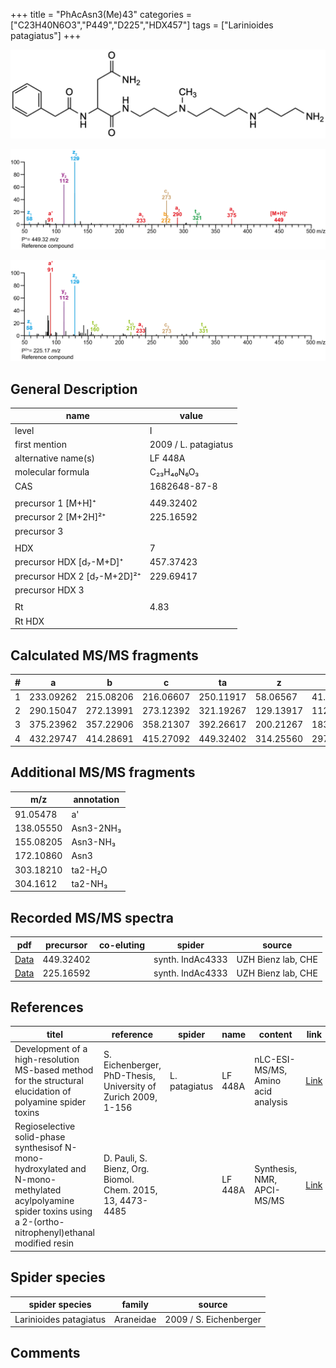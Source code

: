 +++
title = "PhAcAsn3(Me)43"
categories = ["C23H40N6O3","P449","D225","HDX457"]
tags = ["Larinioides patagiatus"]
+++

![](/img/PhAcAsn3(Me)43.png)

![](/img_MSMS/449_PhAcAsn3(Me)43.png?classes=border)

![](/img_MSMS/449_PhAcAsn3(Me)43_2.png?classes=border)

## General Description

| name                        | value                |
|-----------------------------|----------------------|
| level                       | I                    |
| first mention               | 2009 / L. patagiatus |
| alternative name(s)         | LF 448A              |
| molecular formula           | C₂₃H₄₀N₆O₃           |
| CAS                         | 1682648-87-8         |
|                             |                      |
| precursor 1 [M+H]⁺          | 449.32402            |
| precursor 2 [M+2H]²⁺        | 225.16592            |
| precursor 3                 |                      |
|                             |                      |
| HDX                         | 7                    |
| precursor HDX   [d₇-M+D]⁺   | 457.37423            |
| precursor HDX 2 [d₇-M+2D]²⁺ | 229.69417            |
| precursor HDX 3             |                      |
|                             |                      |
| Rt                          | 4.83                 |
| Rt HDX                      |                      |

## Calculated MS/MS fragments

| # | a         | b         | c         | ta        | z         | y         | tz        |
|---|-----------|-----------|-----------|-----------|-----------|-----------|-----------|
| 1 | 233.09262 | 215.08206 | 216.06607 | 250.11917 | 58.06567  | 41.03912  | 75.09222  |
| 2 | 290.15047 | 272.13991 | 273.12392 | 321.19267 | 129.13917 | 112.11262 | 160.18137 |
| 3 | 375.23962 | 357.22906 | 358.21307 | 392.26617 | 200.21267 | 183.18612 | 217.23922 |
| 4 | 432.29747 | 414.28691 | 415.27092 | 449.32402 | 314.25560 | 297.22905 | 331.28215 |

## Additional MS/MS fragments

| m/z       | annotation |
|-----------|------------|
| 91.05478  | a'         |
| 138.05550 | Asn3-2NH₃  |
| 155.08205 | Asn3-NH₃   |
| 172.10860 | Asn3       |
| 303.18210 | ta2-H₂O    |
| 304.1612  | ta2-NH₃    |

## Recorded MS/MS spectra

| pdf                                        | precursor | co-eluting | spider           | source             |
|--------------------------------------------|-----------|------------|------------------|--------------------|
| [Data](/pdf/449_PhAcAsn3(Me)43_4-83.pdf)   | 449.32402 |        | synth. IndAc4333 | UZH Bienz lab, CHE |
| [Data](/pdf/449_PhAcAsn3(Me)43_4-83_2.pdf) | 225.16592 |       | synth. IndAc4333 | UZH Bienz lab, CHE |

## References

| titel                                                                                                                                                            | reference                                                     | spider        | name    | content                            | link                                                                                   |
|------------------------------------------------------------------------------------------------------------------------------------------------------------------|---------------------------------------------------------------|---------------|---------|------------------------------------|----------------------------------------------------------------------------------------|
| Development of a high-resolution MS-based method for the structural elucidation of polyamine spider toxins                                                       | S. Eichenberger, PhD-Thesis, University of Zurich 2009, 1-156 | L. patagiatus | LF 448A | nLC-ESI-MS/MS, Amino acid analysis | [Link](https://www.zora.uzh.ch/id/eprint/12787/1/Eichenberger.pdf)                     |
| Regioselective solid-phase synthesisof N-mono-hydroxylated and N-mono-methylated acylpolyamine spider toxins using a 2-(ortho-nitrophenyl)ethanal modified resin | D. Pauli, S. Bienz, Org. Biomol. Chem. 2015, 13, 4473-4485    |               | LF 448A | Synthesis, NMR, APCI-MS/MS         | [Link](https://pubs.rsc.org/en/Content/ArticleLanding/2015/OB/C5OB00108K#!divAbstract) |

## Spider species

| spider species         | family    | source                 |
|------------------------|-----------|------------------------|
| Larinioides patagiatus | Araneidae | 2009 / S. Eichenberger |

## Comments